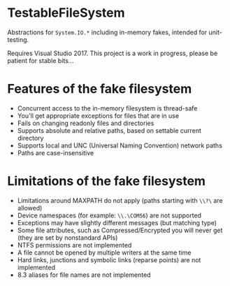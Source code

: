 # TestableFileSystem
Abstractions for `System.IO.*` including in-memory fakes, intended for unit-testing.

Requires Visual Studio 2017. This project is a work in progress, please be patient for stable bits...

# Features of the fake filesystem
* Concurrent access to the in-memory filesystem is thread-safe
* You'll get appropriate exceptions for files that are in use
* Fails on changing readonly files and directories
* Supports absolute and relative paths, based on settable current directory
* Supports local and UNC (Universal Naming Convention) network paths
* Paths are case-insensitive

# Limitations of the fake filesystem
* Limitations around MAXPATH do not apply (paths starting with `\\?\` are allowed)
* Device namespaces (for example: `\\.\COM56`) are not supported
* Exceptions may have slightly different messages (but matching type)
* Some file attributes, such as Compressed/Encrypted you will never get (they are set by nonstandard APIs)
* NTFS permissions are not implemented
* A file cannot be opened by multiple writers at the same time
* Hard links, junctions and symbolic links (reparse points) are not implemented
* 8.3 aliases for file names are not implemented
